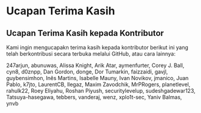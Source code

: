 # Ucapan Terima Kasih

## Ucapan Terima Kasih kepada Kontributor

Kami ingin mengucapakn terima kasih kepada kontributor berikut ini yang telah berkontribusi secara terbuka melalui GitHub, atau cara lainnya:

247arjun, abunuwas, Alissa Knight, Arik Atar, aymenfurter, Corey J. Ball, cyn8,
d0znpp, Dan Gordon, donge, Dor Tumarkin, faizzaidi, gavjl, guybensimhon, Inês
Martins, Isabelle Mauny, Ivan Novikov, jmanico, Juan Pablo, k7jto, LaurentCB,
llegaz, Maxim Zavodchik, MrPRogers, planetlevel, rahulk22, Roey Eliyahu, Roshan
Piyush, securitylevelup, sudeshgadewar123, Tatsuya-hasegawa, tebbers, vanderaj,
wenz, xplo1t-sec, Yaniv Balmas, ynvb
